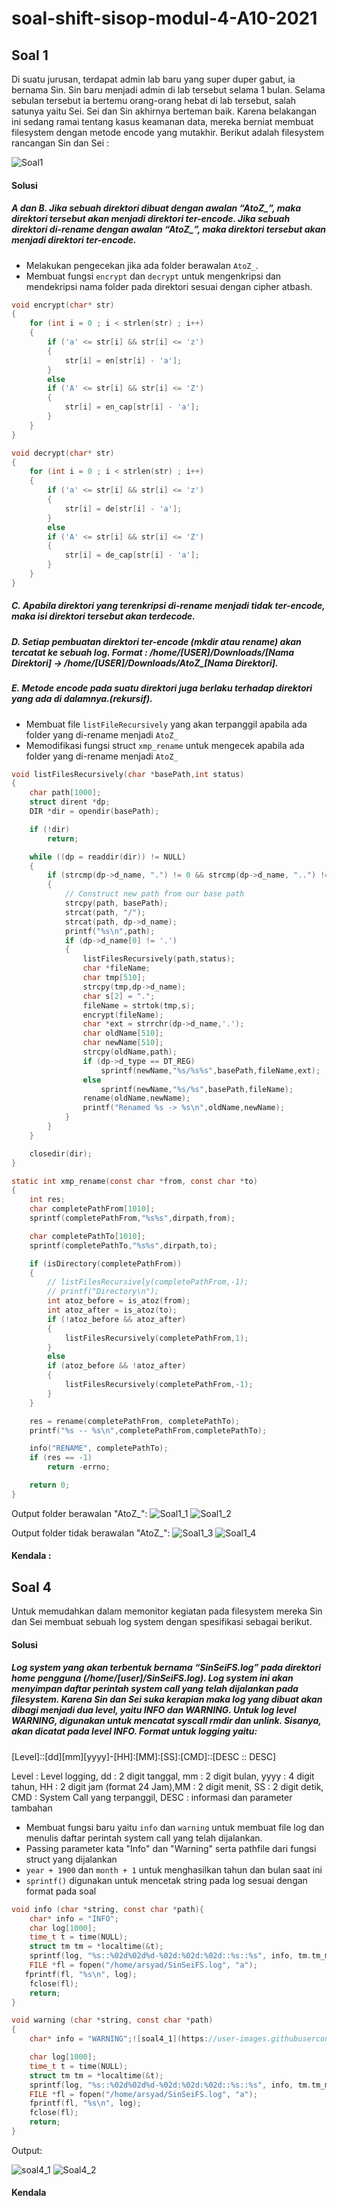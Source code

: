# soal-shift-sisop-modul-4-A10-2021

## Soal 1
Di suatu jurusan, terdapat admin lab baru yang super duper gabut, ia bernama Sin. Sin baru menjadi admin di lab tersebut selama 1 bulan. Selama sebulan tersebut ia bertemu orang-orang hebat di lab tersebut, salah satunya yaitu Sei. Sei dan Sin akhirnya berteman baik. Karena belakangan ini sedang ramai tentang kasus keamanan data, mereka berniat membuat filesystem dengan metode encode yang mutakhir. Berikut adalah filesystem rancangan Sin dan Sei : 

![Soal1](https://user-images.githubusercontent.com/73766214/121810713-1bdeb500-cc8c-11eb-8d65-1f0d1ee9103d.png)


#### Solusi
##### A dan B. Jika sebuah direktori dibuat dengan awalan “AtoZ_”, maka direktori tersebut akan menjadi direktori ter-encode. Jika sebuah direktori di-rename dengan awalan “AtoZ_”, maka direktori tersebut akan menjadi direktori ter-encode.

- Melakukan pengecekan jika ada folder berawalan ```AtoZ_```.
- Membuat fungsi ```encrypt``` dan ```decrypt``` untuk mengenkripsi dan mendekripsi nama folder pada direktori sesuai dengan cipher atbash.


```c
void encrypt(char* str)
{
    for (int i = 0 ; i < strlen(str) ; i++)
    {
        if ('a' <= str[i] && str[i] <= 'z')
        {
            str[i] = en[str[i] - 'a'];
        }
        else
        if ('A' <= str[i] && str[i] <= 'Z')
        {
            str[i] = en_cap[str[i] - 'a'];
        }
    }
}
```

```c
void decrypt(char* str)
{
    for (int i = 0 ; i < strlen(str) ; i++)
    {
        if ('a' <= str[i] && str[i] <= 'z')
        {
            str[i] = de[str[i] - 'a'];
        }
        else
        if ('A' <= str[i] && str[i] <= 'Z')
        {
            str[i] = de_cap[str[i] - 'a'];
        }
    }
}
```

##### C. Apabila direktori yang terenkripsi di-rename menjadi tidak ter-encode, maka isi direktori tersebut akan terdecode.

##### D. Setiap pembuatan direktori ter-encode (mkdir atau rename) akan tercatat ke sebuah log. Format : /home/[USER]/Downloads/[Nama Direktori] → /home/[USER]/Downloads/AtoZ_[Nama Direktori].

##### E. Metode encode pada suatu direktori juga berlaku terhadap direktori yang ada di dalamnya.(rekursif).

- Membuat file ```listFileRecursively``` yang akan terpanggil apabila ada folder yang di-rename menjadi ```AtoZ_```
- Memodifikasi fungsi struct ```xmp_rename``` untuk mengecek apabila ada folder yang di-rename menjadi ```AtoZ_``` 

```c
void listFilesRecursively(char *basePath,int status)
{
    char path[1000];
    struct dirent *dp;
    DIR *dir = opendir(basePath);

    if (!dir)
        return;

    while ((dp = readdir(dir)) != NULL)
    {
        if (strcmp(dp->d_name, ".") != 0 && strcmp(dp->d_name, "..") != 0)
        {
            // Construct new path from our base path
            strcpy(path, basePath);
            strcat(path, "/");
            strcat(path, dp->d_name);
            printf("%s\n",path);
            if (dp->d_name[0] != '.')
            {
                listFilesRecursively(path,status);
                char *fileName;
                char tmp[510];
                strcpy(tmp,dp->d_name);
                char s[2] = ".";
                fileName = strtok(tmp,s);
                encrypt(fileName);
                char *ext = strrchr(dp->d_name,'.');
                char oldName[510];
                char newName[510];
                strcpy(oldName,path);
                if (dp->d_type == DT_REG)
                    sprintf(newName,"%s/%s%s",basePath,fileName,ext);
                else
                    sprintf(newName,"%s/%s",basePath,fileName);
                rename(oldName,newName);
                printf("Renamed %s -> %s\n",oldName,newName);
            }
        }
    }

    closedir(dir);
}
```

```c
static int xmp_rename(const char *from, const char *to)
{
	int res;
    char completePathFrom[1010];
    sprintf(completePathFrom,"%s%s",dirpath,from);

    char completePathTo[1010];
    sprintf(completePathTo,"%s%s",dirpath,to);

    if (isDirectory(completePathFrom))
    {
        // listFilesRecursively(completePathFrom,-1);
        // printf("Directory\n");
        int atoz_before = is_atoz(from);
        int atoz_after = is_atoz(to);
        if (!atoz_before && atoz_after)
        {
            listFilesRecursively(completePathFrom,1);
        }
        else
        if (atoz_before && !atoz_after)
        {
            listFilesRecursively(completePathFrom,-1);
        }
    }

	res = rename(completePathFrom, completePathTo);
    printf("%s -- %s\n",completePathFrom,completePathTo);

    info("RENAME", completePathTo);
	if (res == -1)
		return -errno;

	return 0;
}
```
Output folder berawalan "AtoZ_":
![Soal1_1](https://user-images.githubusercontent.com/73766214/121810574-a8d53e80-cc8b-11eb-94d8-cc6d90090a1c.png)
![Soal1_2](https://user-images.githubusercontent.com/73766214/121810580-ad99f280-cc8b-11eb-9244-17ac899b9eb9.png)

Output folder tidak berawalan "AtoZ_":
![Soal1_3](https://user-images.githubusercontent.com/73766214/121810678-f94c9c00-cc8b-11eb-94cb-89fdc6345471.png)
![Soal1_4](https://user-images.githubusercontent.com/73766214/121810680-fc478c80-cc8b-11eb-9f1c-7e3029fb7aa0.png)


#### Kendala :

## Soal 4
Untuk memudahkan dalam memonitor kegiatan pada filesystem mereka Sin dan Sei membuat sebuah log system dengan spesifikasi sebagai berikut.

#### Solusi
##### Log system yang akan terbentuk bernama “SinSeiFS.log” pada direktori home pengguna (/home/[user]/SinSeiFS.log). Log system ini akan menyimpan daftar perintah system call yang telah dijalankan pada filesystem. Karena Sin dan Sei suka kerapian maka log yang dibuat akan dibagi menjadi dua level, yaitu INFO dan WARNING. Untuk log level WARNING, digunakan untuk mencatat syscall rmdir dan unlink. Sisanya, akan dicatat pada level INFO. Format untuk logging yaitu:
[Level]::[dd][mm][yyyy]-[HH]:[MM]:[SS]:[CMD]::[DESC :: DESC]

Level : Level logging, dd : 2 digit tanggal, mm : 2 digit bulan, yyyy : 4 digit tahun, HH : 2 digit jam (format 24 Jam),MM : 2 digit menit, SS : 2 digit detik, CMD : System Call yang terpanggil, DESC : informasi dan parameter tambahan

- Membuat fungsi baru yaitu ```info``` dan ```warning``` untuk membuat file log dan menulis daftar perintah system call yang telah dijalankan.
- Passing parameter kata "Info" dan "Warning" serta pathfile dari fungsi struct yang dijalankan
- ```year + 1900``` dan ```month + 1``` untuk menghasilkan tahun dan bulan saat ini
- ```sprintf()``` digunakan untuk mencetak string pada log sesuai dengan format pada soal

```c
void info (char *string, const char *path){
    char* info = "INFO";
    char log[1000];
    time_t t = time(NULL);
    struct tm tm = *localtime(&t);
    sprintf(log, "%s::%02d%02d%d-%02d:%02d:%02d::%s::%s", info, tm.tm_mday, 1 + tm.tm_mon, 1900 + tm.tm_year, tm.tm_hour, tm.tm_min, tm.tm_sec, string, path);
	FILE *fl = fopen("/home/arsyad/SinSeiFS.log", "a");  
   fprintf(fl, "%s\n", log);  
    fclose(fl);  
    return;
}
```

```c
void warning (char *string, const char *path)
{
    char* info = "WARNING";![soal4_1](https://user-images.githubusercontent.com/73766214/121805869-4f631480-cc77-11eb-9a27-b90ee5fb3627.png)

    char log[1000];
    time_t t = time(NULL);
    struct tm tm = *localtime(&t);
    sprintf(log, "%s::%02d%02d%d-%02d:%02d:%02d::%s::%s", info, tm.tm_mday, 1 + tm.tm_mon, 1900 + tm.tm_year, tm.tm_hour, tm.tm_min, tm.tm_sec, string, path);
	FILE *fl = fopen("/home/arsyad/SinSeiFS.log", "a");
    fprintf(fl, "%s\n", log);  
    fclose(fl);  
    return;
}
```

Output:

![soal4_1](https://user-images.githubusercontent.com/73766214/121805883-66a20200-cc77-11eb-92a2-5f55049ea418.png)
![Soal4_2](https://user-images.githubusercontent.com/73766214/121805885-6bff4c80-cc77-11eb-8dd9-821d45d1b4c2.png)

#### Kendala 

